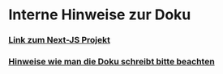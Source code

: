 # Interne Hinweise zur Doku
### [Link zum Next-JS Projekt](https://github.com/gz-bad-erzland-p2/NextJS-Office-Sharing)

### [Hinweise wie man die Doku schreibt bitte beachten](https://gz-bad-erzland-p2.github.io/Dokumentation/%7BInterne%20Informationen%7D/doku-instructions/)
